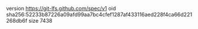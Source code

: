 version https://git-lfs.github.com/spec/v1
oid sha256:52233b87226a09afd99aa7bc4cfef1287af433116aed228f4ca66d221268db6f
size 7438
